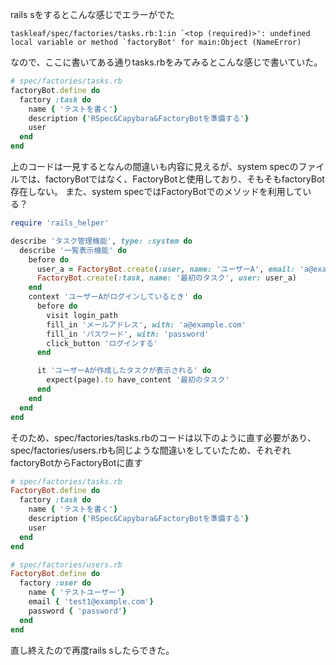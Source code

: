rails sをするとこんな感じでエラーがでた

```
taskleaf/spec/factories/tasks.rb:1:in `<top (required)>': undefined local variable or method `factoryBot' for main:Object (NameError)
```

なので、ここに書いてある通りtasks.rbをみてみるとこんな感じで書いていた。

```ruby
# spec/factories/tasks.rb
factoryBot.define do
  factory :task do
    name { 'テストを書く'}
    description {'RSpec&Capybara&FactoryBotを準備する'}
    user
  end
end
```
上のコードは一見するとなんの間違いも内容に見えるが、system specのファイルでは、factoryBotではなく、FactoryBotと使用しており、そもそもfactoryBot存在しない。
また、system specではFactoryBotでのメソッドを利用している？

```ruby
require 'rails_helper'

describe 'タスク管理機能', type: :system do
  describe '一覧表示機能' do
    before do
      user_a = FactoryBot.create(:user, name: 'ユーザーA', email: 'a@example.com')
      FactoryBot.create(:task, name: '最初のタスク', user: user_a)
    end
    context 'ユーザーAがログインしているとき' do
      before do
        visit login_path
        fill_in 'メールアドレス', with: 'a@example.com'
        fill_in 'パスワード', with: 'password'
        click_button 'ログインする'
      end

      it 'ユーザーAが作成したタスクが表示される' do
        expect(page).to have_content '最初のタスク'
      end
    end
  end
end
```

そのため、spec/factories/tasks.rbのコードは以下のように直す必要があり、spec/factories/users.rbも同じような間違いをしていたため、それぞれfactoryBotからFactoryBotに直す

```ruby
# spec/factories/tasks.rb
FactoryBot.define do
  factory :task do
    name { 'テストを書く'}
    description {'RSpec&Capybara&FactoryBotを準備する'}
    user
  end
end
```
```ruby
# spec/factories/users.rb
FactoryBot.define do
  factory :user do
    name { 'テストユーザー'}
    email { 'test1@example.com'}
    password { 'password'}
  end
end
```

直し終えたので再度rails sしたらできた。
